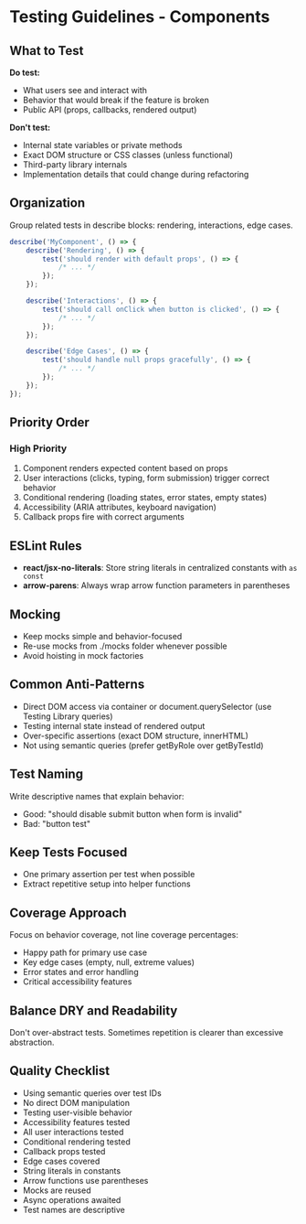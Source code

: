 # Testing Guidelines - Components

## What to Test

**Do test:**

- What users see and interact with
- Behavior that would break if the feature is broken
- Public API (props, callbacks, rendered output)

**Don't test:**

- Internal state variables or private methods
- Exact DOM structure or CSS classes (unless functional)
- Third-party library internals
- Implementation details that could change during refactoring

## Organization

Group related tests in describe blocks: rendering, interactions, edge cases.

```typescript
describe('MyComponent', () => {
    describe('Rendering', () => {
        test('should render with default props', () => {
            /* ... */
        });
    });

    describe('Interactions', () => {
        test('should call onClick when button is clicked', () => {
            /* ... */
        });
    });

    describe('Edge Cases', () => {
        test('should handle null props gracefully', () => {
            /* ... */
        });
    });
});
```

## Priority Order

### High Priority

1. Component renders expected content based on props
2. User interactions (clicks, typing, form submission) trigger correct behavior
3. Conditional rendering (loading states, error states, empty states)
4. Accessibility (ARIA attributes, keyboard navigation)
5. Callback props fire with correct arguments

## ESLint Rules

- **react/jsx-no-literals**: Store string literals in centralized constants with `as const`
- **arrow-parens**: Always wrap arrow function parameters in parentheses

## Mocking

- Keep mocks simple and behavior-focused
- Re-use mocks from ./mocks folder whenever possible
- Avoid hoisting in mock factories

## Common Anti-Patterns

- Direct DOM access via container or document.querySelector (use Testing Library queries)
- Testing internal state instead of rendered output
- Over-specific assertions (exact DOM structure, innerHTML)
- Not using semantic queries (prefer getByRole over getByTestId)

## Test Naming

Write descriptive names that explain behavior:

- Good: "should disable submit button when form is invalid"
- Bad: "button test"

## Keep Tests Focused

- One primary assertion per test when possible
- Extract repetitive setup into helper functions

## Coverage Approach

Focus on behavior coverage, not line coverage percentages:

- Happy path for primary use case
- Key edge cases (empty, null, extreme values)
- Error states and error handling
- Critical accessibility features

## Balance DRY and Readability

Don't over-abstract tests. Sometimes repetition is clearer than excessive abstraction.

## Quality Checklist

- Using semantic queries over test IDs
- No direct DOM manipulation
- Testing user-visible behavior
- Accessibility features tested
- All user interactions tested
- Conditional rendering tested
- Callback props tested
- Edge cases covered
- String literals in constants
- Arrow functions use parentheses
- Mocks are reused
- Async operations awaited
- Test names are descriptive

